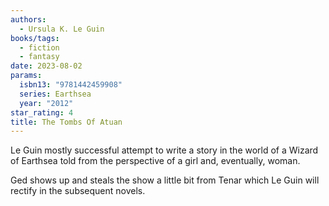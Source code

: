 ```yaml
---
authors:
  - Ursula K. Le Guin
books/tags:
  - fiction
  - fantasy
date: 2023-08-02
params:
  isbn13: "9781442459908"
  series: Earthsea
  year: "2012"
star_rating: 4
title: The Tombs Of Atuan
---
```


Le Guin mostly successful attempt to write a story in the world of a Wizard of Earthsea told from the perspective of a girl and, eventually, woman.

Ged shows up and steals the show a little bit from Tenar which Le Guin will rectify in the subsequent novels.

<!--more-->
